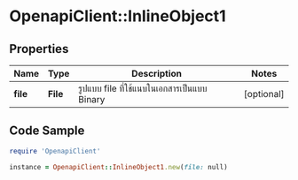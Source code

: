 # OpenapiClient::InlineObject1

## Properties

Name | Type | Description | Notes
------------ | ------------- | ------------- | -------------
**file** | **File** | รูปแบบ file ที่ใช้แนบในเอกสารเป็นแบบ Binary | [optional] 

## Code Sample

```ruby
require 'OpenapiClient'

instance = OpenapiClient::InlineObject1.new(file: null)
```


